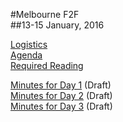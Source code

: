 #Melbourne F2F  
 ##13-15 January, 2016

[Logistics](https://github.com/w3ctag/meetings/blob/gh-pages/2016/01-mel/arrangements.md)  
[Agenda](https://github.com/w3ctag/meetings/blob/gh-pages/2016/01-mel/agenda.md)  
[Required Reading](https://github.com/w3ctag/meetings/blob/gh-pages/2016/01-mel/reading.md)

[Minutes for Day 1](https://github.com/w3ctag/meetings/blob/gh-pages/2016/01-mel/minutes-day1.md) (Draft)  
[Minutes for Day 2](https://github.com/w3ctag/meetings/blob/gh-pages/2016/01-mel/minutes-day2.md) (Draft)  
[Minutes for Day 3](https://github.com/w3ctag/meetings/blob/gh-pages/2016/01-mel/minutes-day3.md) (Draft)  
